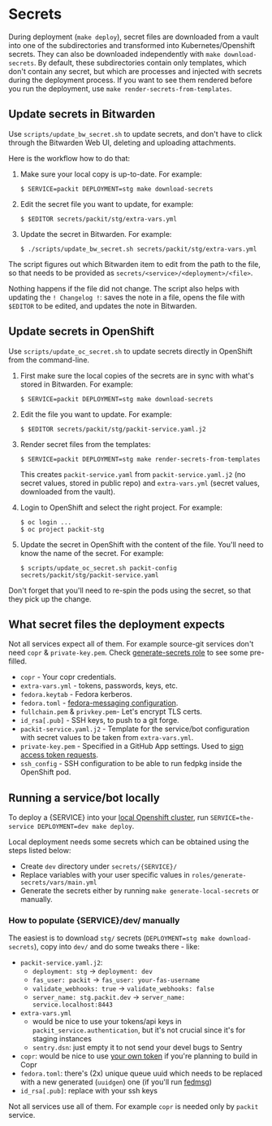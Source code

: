 # Secrets

During deployment (`make deploy`), secret files are downloaded from a vault
into one of the subdirectories and transformed into Kubernetes/Openshift secrets.
They can also be downloaded independently with `make download-secrets`.
By default, these subdirectories contain only templates, which don't contain any secret,
but which are processes and injected with secrets during the deployment process.
If you want to see them rendered before you run the deployment,
use `make render-secrets-from-templates`.

## Update secrets in Bitwarden

Use `scripts/update_bw_secret.sh` to update secrets, and don't have to click
through the Bitwarden Web UI, deleting and uploading attachments.

Here is the workflow how to do that:

1. Make sure your local copy is up-to-date. For example:

   ```
   $ SERVICE=packit DEPLOYMENT=stg make download-secrets
   ```

2. Edit the secret file you want to update, for example:

   ```
   $ $EDITOR secrets/packit/stg/extra-vars.yml
   ```

3. Update the secret in Bitwarden. For example:

   ```
   $ ./scripts/update_bw_secret.sh secrets/packit/stg/extra-vars.yml
   ```

The script figures out which Bitwarden item to edit from the path to the file,
so that needs to be provided as `secrets/<service>/<deployment>/<file>`.

Nothing happens if the file did not change. The script also helps with
updating the `! Changelog !`: saves the note in a file, opens the file with
`$EDITOR` to be edited, and updates the note in Bitwarden.

## Update secrets in OpenShift

Use `scripts/update_oc_secret.sh` to update secrets directly in OpenShift from
the command-line.

1. First make sure the local copies of the secrets are in sync
   with what's stored in Bitwarden. For example:

   ```
   $ SERVICE=packit DEPLOYMENT=stg make download-secrets
   ```

2. Edit the file you want to update. For example:

   ```
   $ $EDITOR secrets/packit/stg/packit-service.yaml.j2
   ```

3. Render secret files from the templates:

   ```
   $ SERVICE=packit DEPLOYMENT=stg make render-secrets-from-templates
   ```

   This creates `packit-service.yaml` from `packit-service.yaml.j2`
   (no secret values, stored in public repo) and `extra-vars.yml`
   (secret values, downloaded from the vault).

4. Login to OpenShift and select the right project. For example:

   ```
   $ oc login ...
   $ oc project packit-stg
   ```

5. Update the secret in OpenShift with the content of the file. You'll need to
   know the name of the secret. For example:

   ```
   $ scripts/update_oc_secret.sh packit-config secrets/packit/stg/packit-service.yaml
   ```

Don't forget that you'll need to re-spin the pods using the secret, so that
they pick up the change.

## What secret files the deployment expects

Not all services expect all of them. For example source-git services don't need `copr` & `private-key.pem`.
Check [generate-secrets role](../roles/generate-secrets/files) to see some pre-filled.

- `copr` - Your copr credentials.
- `extra-vars.yml` - tokens, passwords, keys, etc.
- `fedora.keytab` - Fedora kerberos.
- `fedora.toml` - [fedora-messaging configuration](https://fedora-messaging.readthedocs.io/en/stable/configuration.html).
- `fullchain.pem` & `privkey.pem`- Let's encrypt TLS certs.
- `id_rsa[.pub]` - SSH keys, to push to a git forge.
- `packit-service.yaml.j2` - Template for the service/bot configuration with secret values to be taken from `extra-vars.yml`.
- `private-key.pem` - Specified in a GitHub App settings. Used to [sign access token requests](https://developer.github.com/apps/building-github-apps/authenticating-with-github-apps/#authenticating-as-a-github-app).
- `ssh_config` - SSH configuration to be able to run fedpkg inside the OpenShift pod.

## Running a service/bot locally

To deploy a {SERVICE} into your [local Openshift cluster](../docs/testing-changes.md),
run `SERVICE=the-service DEPLOYMENT=dev make deploy`.

Local deployment needs some secrets which can be obtained using the steps listed below:

- Create `dev` directory under `secrets/{SERVICE}/`
- Replace variables with your user specific values in `roles/generate-secrets/vars/main.yml`
- Generate the secrets either by running `make generate-local-secrets` or manually.

### How to populate {SERVICE}/dev/ manually

The easiest is to download `stg/` secrets (`DEPLOYMENT=stg make download-secrets`),
copy into `dev/` and do some tweaks there - like:

- `packit-service.yaml.j2`:
  - `deployment: stg` -> `deployment: dev`
  - `fas_user: packit` -> `fas_user: your-fas-username`
  - `validate_webhooks: true` -> `validate_webhooks: false`
  - `server_name: stg.packit.dev` -> `server_name: service.localhost:8443`
- `extra-vars.yml`
  - would be nice to use your tokens/api keys in `packit_service.authentication`, but it's not crucial since it's for staging instances
  - `sentry.dsn`: just empty it to not send your devel bugs to Sentry
- `copr`: would be nice to use [your own token](https://copr.fedorainfracloud.org/api/) if you're planning to build in Copr
- `fedora.toml`: there's (2x) unique queue uuid which needs to be replaced with a new generated (`uuidgen`) one
  (if you'll run [fedmsg](https://github.com/packit/packit-service-fedmsg))
- `id_rsa[.pub]`: replace with your ssh keys

Not all services use all of them. For example `copr` is needed only by `packit` service.
